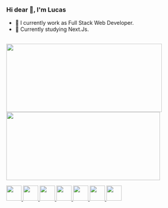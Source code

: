 ### Hi dear 👋, I'm Lucas 


- 🔭 I currently work as Full Stack Web Developer.
- 🌱 Currently studying Next.Js.

##

<div>
  <a href="https://github.com/lucassprado">
  <img width="410em" height="180em" src="https://github-readme-stats.vercel.app/api?username=lucassprado&show_icons=true&theme=tokyonight&include_all_commits=true&count_private=true"/>
  <img width="405em" height="180em" src="https://github-readme-stats.vercel.app/api/top-langs/?username=lucassprado&layout=compact&langs_count=7&theme=tokyonight"/>
</div>
  
  
<img width="40em" height="40em" src="https://cdn.jsdelivr.net/gh/devicons/devicon/icons/html5/html5-original.svg" /> <img width="40em" height="40em" src="https://cdn.jsdelivr.net/gh/devicons/devicon/icons/css3/css3-original.svg" /> <img width="40em" height="40em" src="https://cdn.jsdelivr.net/gh/devicons/devicon/icons/javascript/javascript-original.svg" /> <img width="40em" height="40em" src="https://cdn.jsdelivr.net/gh/devicons/devicon/icons/react/react-original.svg" /> <img width="40em" height="40em" src="https://cdn.jsdelivr.net/gh/devicons/devicon/icons/nodejs/nodejs-original.svg" /> <img width="40em" height="40em" src="https://cdn.jsdelivr.net/gh/devicons/devicon/icons/angularjs/angularjs-original.svg" /> <img width="40em" height="40em" src="https://cdn.jsdelivr.net/gh/devicons/devicon/icons/python/python-original.svg" />

##
